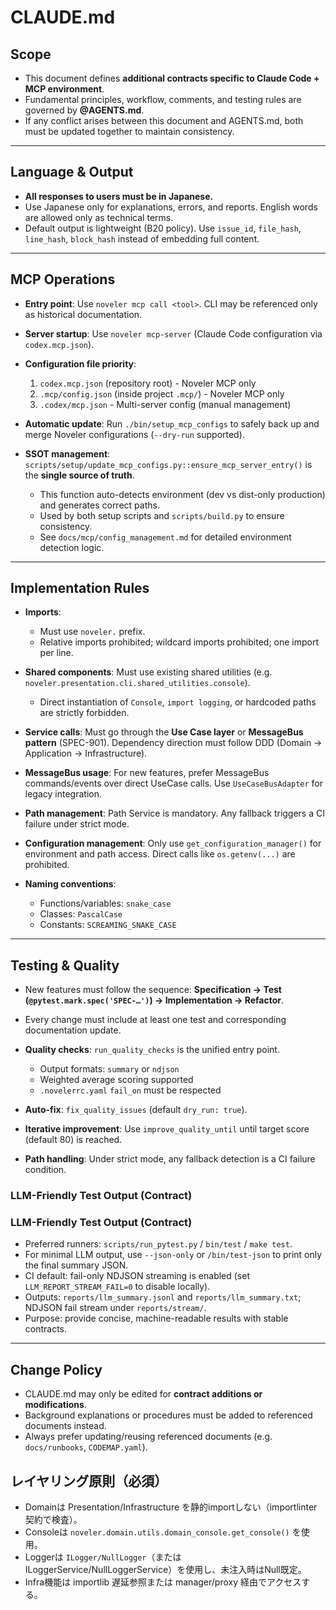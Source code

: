 # CLAUDE.md

## Scope

* This document defines **additional contracts specific to Claude Code + MCP environment**.
* Fundamental principles, workflow, comments, and testing rules are governed by **@AGENTS.md**.
* If any conflict arises between this document and AGENTS.md, both must be updated together to maintain consistency.

---

## Language & Output

* **All responses to users must be in Japanese.**
* Use Japanese only for explanations, errors, and reports. English words are allowed only as technical terms.
* Default output is lightweight (B20 policy). Use `issue_id`, `file_hash`, `line_hash`, `block_hash` instead of embedding full content.

---

## MCP Operations

* **Entry point**: Use `noveler mcp call <tool>`. CLI may be referenced only as historical documentation.
* **Server startup**: Use `noveler mcp-server` (Claude Code configuration via `codex.mcp.json`).
* **Configuration file priority**:

  1. `codex.mcp.json` (repository root) - Noveler MCP only
  2. `.mcp/config.json` (inside project `.mcp/`) - Noveler MCP only
  3. `.codex/mcp.json` - Multi-server config (manual management)
* **Automatic update**: Run `./bin/setup_mcp_configs` to safely back up and merge Noveler configurations (`--dry-run` supported).
* **SSOT management**: `scripts/setup/update_mcp_configs.py::ensure_mcp_server_entry()` is the **single source of truth**.
  * This function auto-detects environment (dev vs dist-only production) and generates correct paths.
  * Used by both setup scripts and `scripts/build.py` to ensure consistency.
  * See `docs/mcp/config_management.md` for detailed environment detection logic.

---

## Implementation Rules

* **Imports**:

  * Must use `noveler.` prefix.
  * Relative imports prohibited; wildcard imports prohibited; one import per line.
* **Shared components**: Must use existing shared utilities (e.g. `noveler.presentation.cli.shared_utilities.console`).

  * Direct instantiation of `Console`, `import logging`, or hardcoded paths are strictly forbidden.
* **Service calls**: Must go through the **Use Case layer** or **MessageBus pattern** (SPEC-901). Dependency direction must follow DDD (Domain → Application → Infrastructure).
* **MessageBus usage**: For new features, prefer MessageBus commands/events over direct UseCase calls. Use `UseCaseBusAdapter` for legacy integration.
* **Path management**: Path Service is mandatory. Any fallback triggers a CI failure under strict mode.
* **Configuration management**: Only use `get_configuration_manager()` for environment and path access. Direct calls like `os.getenv(...)` are prohibited.
* **Naming conventions**:

  * Functions/variables: `snake_case`
  * Classes: `PascalCase`
  * Constants: `SCREAMING_SNAKE_CASE`

---

## Testing & Quality

* New features must follow the sequence: **Specification → Test (`@pytest.mark.spec('SPEC-…')`) → Implementation → Refactor**.
* Every change must include at least one test and corresponding documentation update.
* **Quality checks**: `run_quality_checks` is the unified entry point.

  * Output formats: `summary` or `ndjson`
  * Weighted average scoring supported
  * `.novelerrc.yaml` `fail_on` must be respected
* **Auto-fix**: `fix_quality_issues` (default `dry_run: true`).
* **Iterative improvement**: Use `improve_quality_until` until target score (default 80) is reached.
* **Path handling**: Under strict mode, any fallback detection is a CI failure condition.

### LLM-Friendly Test Output (Contract)

### LLM-Friendly Test Output (Contract)

* Preferred runners: `scripts/run_pytest.py` / `bin/test` / `make test`.
* For minimal LLM output, use `--json-only` or `/bin/test-json` to print only the final summary JSON.
* CI default: fail-only NDJSON streaming is enabled (set `LLM_REPORT_STREAM_FAIL=0` to disable locally).
* Outputs: `reports/llm_summary.jsonl` and `reports/llm_summary.txt`; NDJSON fail stream under `reports/stream/`.
* Purpose: provide concise, machine-readable results with stable contracts.


---

## Change Policy

* CLAUDE.md may only be edited for **contract additions or modifications**.
* Background explanations or procedures must be added to referenced documents instead.
* Always prefer updating/reusing referenced documents (e.g. `docs/runbooks`, `CODEMAP.yaml`).


## レイヤリング原則（必須）
- Domainは Presentation/Infrastructure を静的importしない（importlinter 契約で検査）。
- Consoleは `noveler.domain.utils.domain_console.get_console()` を使用。
- Loggerは `ILogger/NullLogger`（または ILoggerService/NullLoggerService）を使用し、未注入時はNull既定。
- Infra機能は importlib 遅延参照または manager/proxy 経由でアクセスする。
